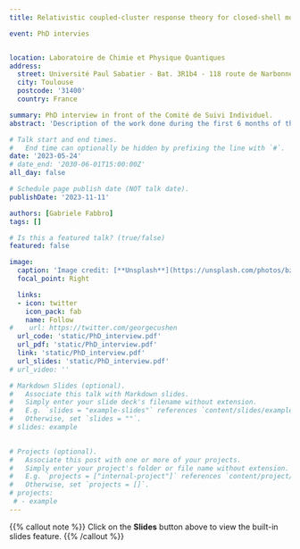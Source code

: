 ```yaml
---
title: Relativistic coupled-cluster response theory for closed-shell molecules.

event: PhD intervies


location: Laboratoire de Chimie et Physique Quantiques
address:
  street: Université Paul Sabatier - Bat. 3R1b4 - 118 route de Narbonne 31062 Toulouse Cedex 09, France
  city: Toulouse
  postcode: '31400'
  country: France

summary: PhD interview in front of the Comité de Suivi Individuel. 
abstract: 'Description of the work done during the first 6 months of the doctorate. Description of my doctoral project and other projects.'

# Talk start and end times.
#   End time can optionally be hidden by prefixing the line with `#`.
date: '2023-05-24'
# date_end: '2030-06-01T15:00:00Z'
all_day: false

# Schedule page publish date (NOT talk date).
publishDate: '2023-11-11'

authors: [Gabriele Fabbro]
tags: []

# Is this a featured talk? (true/false)
featured: false

image:
  caption: 'Image credit: [**Unsplash**](https://unsplash.com/photos/bzdhc5b3Bxs)'
  focal_point: Right

  links:
  - icon: twitter
    icon_pack: fab
    name: Follow
#    url: https://twitter.com/georgecushen
  url_code: 'static/PhD_interview.pdf'
  url_pdf: 'static/PhD_interview.pdf'
  link: 'static/PhD_interview.pdf'
  url_slides: 'static/PhD_interview.pdf'
# url_video: ''

# Markdown Slides (optional).
#   Associate this talk with Markdown slides.
#   Simply enter your slide deck's filename without extension.
#   E.g. `slides = "example-slides"` references `content/slides/example-slides.md`.
#   Otherwise, set `slides = ""`.
# slides: example
 

# Projects (optional).
#   Associate this post with one or more of your projects.
#   Simply enter your project's folder or file name without extension.
#   E.g. `projects = ["internal-project"]` references `content/project/deep-learning/index.md`.
#   Otherwise, set `projects = []`.
# projects:
 # - example
---
```


{{% callout note %}}
Click on the **Slides** button above to view the built-in slides feature.
{{% /callout %}}


